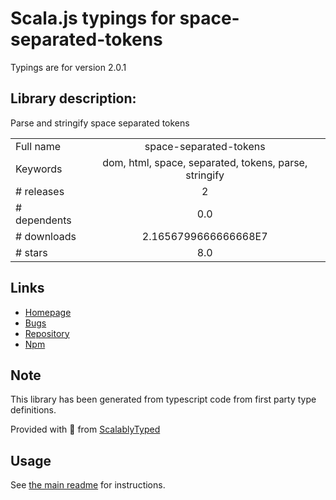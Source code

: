 
# Scala.js typings for space-separated-tokens

Typings are for version 2.0.1

## Library description:
Parse and stringify space separated tokens

|                    |                 |
| ------------------ | :-------------: |
| Full name          | space-separated-tokens |
| Keywords           | dom, html, space, separated, tokens, parse, stringify |
| # releases         | 2 |
| # dependents       | 0.0 |
| # downloads        | 2.1656799666666668E7 |
| # stars            | 8.0 |

## Links
- [Homepage](https://github.com/wooorm/space-separated-tokens#readme)
- [Bugs](https://github.com/wooorm/space-separated-tokens/issues)
- [Repository](https://github.com/wooorm/space-separated-tokens)
- [Npm](https://www.npmjs.com/package/space-separated-tokens)
    


## Note
This library has been generated from typescript code from first party type definitions.

Provided with :purple_heart: from [ScalablyTyped](https://github.com/oyvindberg/ScalablyTyped)

## Usage
See [the main readme](../../readme.md) for instructions.


